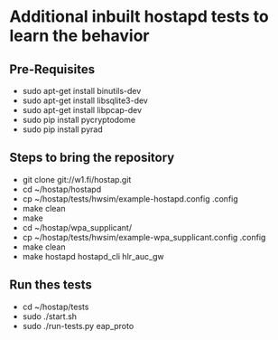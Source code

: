 # Additional inbuilt hostapd tests to learn the behavior

## Pre-Requisites
* sudo apt-get install binutils-dev
* sudo apt-get install libsqlite3-dev
* sudo apt-get install libpcap-dev
* sudo pip install pycryptodome
* sudo pip install pyrad

## Steps to bring the repository
* git  clone git://w1.fi/hostap.git
* cd ~/hostap/hostapd
* cp ~/hostap/tests/hwsim/example-hostapd.config .config
* make clean
* make
* cd ~/hostap/wpa_supplicant/
* cp ~/hostap/tests/hwsim/example-wpa_supplicant.config .config
* make clean
* make hostapd hostapd_cli hlr_auc_gw

## Run thes tests
* cd ~/hostap/tests
* sudo ./start.sh
* sudo ./run-tests.py eap_proto






